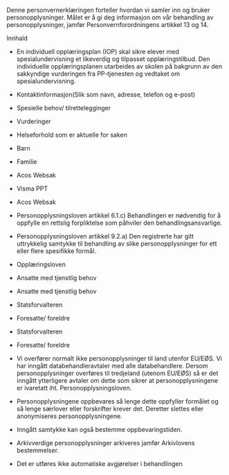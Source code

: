 <!-- title: Individuelle opplæringsplaner -->


  

Denne personvernerklæringen forteller hvordan vi samler inn og bruker personopplysninger. Målet er å gi deg informasjon om vår behandling av personopplysninger, jamfør Personvernforordningens artikkel 13 og 14.

  

Innhald

*   En individuell opplæringsplan (IOP) skal sikre elever med spesialundervisning et likeverdig og tilpasset opplæringstilbud. Den individuelle opplæringsplanen utarbeides av skolen på bakgrunn av den sakkyndige vurderingen fra PP-tjenesten og vedtaket om spesialundervisning.  
    
*   Kontaktinformasjon(Slik som navn, adresse, telefon og e-post)  
    
*   Spesielle behov/ tilrettelegginger  
    
*   Vurderinger  
    
*   Helseforhold som er aktuelle for saken  
    
*   Barn  
    
*   Familie  
    
*   Acos Websak  
    
*   Visma PPT  
    
*   Acos Websak  
    
*   Personopplysningsloven artikkel 6.1.c) Behandlingen er nødvendig for å oppfylle en rettslig forpliktelse som påhviler den behandlingsansvarlige.  
    
*   Personopplysningsloven artikkel 9.2.a) Den registrerte har gitt uttrykkelig samtykke til behandling av slike personopplysninger for ett eller flere spesifikke formål.  
    
*   Opplæringsloven  
    
*   Ansatte med tjenstlig behov  
    
*   Ansatte med tjenstlig behov  
    
*   Statsforvalteren  
    
*   Foresatte/ foreldre  
    
*   Statsforvalteren  
    
*   Foresatte/ foreldre  
    
*   Vi overfører normalt ikke personopplysninger til land utenfor EU/EØS. Vi har inngått databehandleravtaler med alle databehandlere. Dersom personopplysninger overføres til tredjeland (utenom EU/EØS) så er det inngått ytterligere avtaler om dette som sikrer at personopplysningene er ivaretatt iht. Personopplysningsloven.  
    
*   Personopplysningene oppbevares så lenge dette oppfyller formålet og så lenge særlover eller forskrifter krever det. Deretter slettes eller anonymiseres personopplysningene.  
    
*   Inngått samtykke kan også bestemme oppbevaringstiden.  
    
*   Arkivverdige personopplysninger arkiveres jamfør Arkivlovens bestemmelser.  
    
*   Det er utføres ikke automatiske avgjørelser i behandlingen